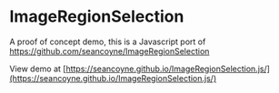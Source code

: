 # ImageRegionSelection

A proof of concept demo, this is a Javascript port of https://github.com/seancoyne/ImageRegionSelection

View demo at [https://seancoyne.github.io/ImageRegionSelection.js/](https://seancoyne.github.io/ImageRegionSelection.js/)